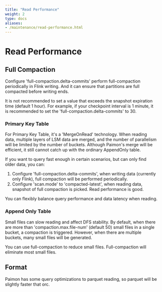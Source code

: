 ```yaml
---
title: "Read Performance"
weight: 2
type: docs
aliases:
- /maintenance/read-performance.html
---
```

<!--
Licensed to the Apache Software Foundation (ASF) under one
or more contributor license agreements.  See the NOTICE file
distributed with this work for additional information
regarding copyright ownership.  The ASF licenses this file
to you under the Apache License, Version 2.0 (the
"License"); you may not use this file except in compliance
with the License.  You may obtain a copy of the License at

  http://www.apache.org/licenses/LICENSE-2.0

Unless required by applicable law or agreed to in writing,
software distributed under the License is distributed on an
"AS IS" BASIS, WITHOUT WARRANTIES OR CONDITIONS OF ANY
KIND, either express or implied.  See the License for the
specific language governing permissions and limitations
under the License.
-->

# Read Performance

## Full Compaction

Configure 'full-compaction.delta-commits' perform full-compaction periodically in Flink writing.
And it can ensure that partitions are full compacted before writing ends.

It is not recommended to set a value that exceeds the snapshot expiration time (default 1 hour). For example,
if your checkpoint interval is 1 minute, it is recommended to set the 'full-compaction.delta-commits' to 30.

### Primary Key Table

For Primary Key Table, it's a 'MergeOnRead' technology. When reading data, multiple layers of LSM data are merged,
and the number of parallelism will be limited by the number of buckets. Although Paimon's merge will be efficient,
it still cannot catch up with the ordinary AppendOnly table.

If you want to query fast enough in certain scenarios, but can only find older data, you can:

1. Configure 'full-compaction.delta-commits', when writing data (currently only Flink), full compaction will be performed periodically.
2. Configure 'scan.mode' to 'compacted-latest', when reading data, snapshot of full compaction is picked. Read performance is good.

You can flexibly balance query performance and data latency when reading.

### Append Only Table

Small files can slow reading and affect DFS stability. By default, when there are more than 'compaction.max.file-num'
(default 50) small files in a single bucket, a compaction is triggered. However, when there are multiple buckets, many
small files will be generated.

You can use full-compaction to reduce small files. Full-compaction will eliminate most small files.

## Format

Paimon has some query optimizations to parquet reading, so parquet will be slightly faster that orc.
